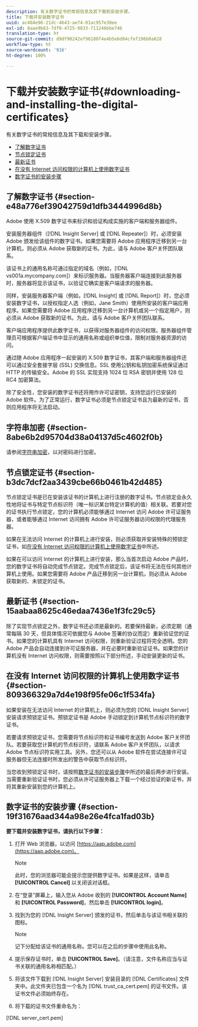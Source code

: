 ```yaml
---
description: 有关数字证书的常规信息及其下载和安装步骤。
title: 下载并安装数字证书
uuid: ac484e96-21dc-4643-ae74-01ac957e30ee
exl-id: 8aae9b63-7df0-4725-9833-711246bbe746
translation-type: ht
source-git-commit: d9df90242ef96188f4e4b5e6d04cfef196b0a628
workflow-type: ht
source-wordcount: '916'
ht-degree: 100%

---
```


# 下载并安装数字证书{#downloading-and-installing-the-digital-certificates}

有关数字证书的常规信息及其下载和安装步骤。

* [了解数字证书](../../../../../home/c-inst-svr/c-install-ins-svr/t-install-proc-inst-svr-dpu/c-dnld-dgtl-cert/c-dnld-dgtl-cert.md#section-e48a776ef39042759d1dfb3444996d8b)
* [节点锁定证书](../../../../../home/c-inst-svr/c-install-ins-svr/t-install-proc-inst-svr-dpu/c-dnld-dgtl-cert/c-dnld-dgtl-cert.md#section-b3dc7dcf2aa3439cbe66b0461b42d485)
* [最新证书](../../../../../home/c-inst-svr/c-install-ins-svr/t-install-proc-inst-svr-dpu/c-dnld-dgtl-cert/c-dnld-dgtl-cert.md#section-15aabaa8625c46edaa7436e1f3fc29c5)
* [在没有 Internet 访问权限的计算机上使用数字证书](../../../../../home/c-inst-svr/c-install-ins-svr/t-install-proc-inst-svr-dpu/c-dnld-dgtl-cert/c-dnld-dgtl-cert.md#section-809366329a7d4e198f95fe06c1f534fa)
* [数字证书的安装步骤](../../../../../home/c-inst-svr/c-install-ins-svr/t-install-proc-inst-svr-dpu/c-dnld-dgtl-cert/c-dnld-dgtl-cert.md#section-19f31676aad344a98e26e4fca1fad03b)

## 了解数字证书 {#section-e48a776ef39042759d1dfb3444996d8b}

Adobe 使用 X.509 数字证书来标识和验证构成实施的客户端和服务器组件。

安装服务器组件（[!DNL Insight Server] 或 [!DNL Repeater]）时，必须安装 Adobe 颁发给该组件的数字证书。如果您需要将 Adobe 应用程序迁移到另一台计算机，则必须从 Adobe 获取新的证书。为此，请与 Adobe 客户关怀团队联系。

该证书上的通用名称可通过指定的域名（例如，[!DNL vs001a.mycompany.com]）来标识服务器。当服务器客户端连接到此服务器时，服务器将显示该证书，以验证它确实是客户端请求的服务器。

同样，安装服务器客户端（例如，[!DNL Insight] 或 [!DNL Report]）时，您必须安装数字证书，以授权指定人选（例如，Jane Smith）使用所安装的客户端应用程序。如果您需要将 Adobe 应用程序迁移到另一台计算机或另一个指定用户，则必须从 Adobe 获取新的证书。为此，请与 Adobe 客户关怀团队联系。

客户端应用程序提供此数字证书，以获得对服务器组件的访问权限。服务器组件管理员可根据客户端证书中显示的通用名称或组织单位值，限制对服务器资源的访问。

通过随 Adobe 应用程序一起安装的 X.509 数字证书，其客户端和服务器组件还可以通过安全套接字层 (SSL) 交换信息。SSL 使用公钥和私钥加密系统保证通过 HTTP 的传输安全。Adobe 的 SSL 实现支持 1024 位 RSA 密钥并使用 128 位 RC4 加密算法。

除了安全性，您安装的数字证书还将用作许可证密钥，支持您运行已安装的 Adobe 软件。为了正常运行，数字证书必须是节点锁定证书且为最新的证书，否则应用程序将无法启动。

## 字符串加密 {#section-8abe6b2d95704d38a04137d5c4602f0b}

请参阅[字符串加密](../../../../../home/c-inst-svr/c-install-ins-svr/t-install-proc-inst-svr-dpu/c-dnld-dgtl-cert/string-encryption.md#concept-35da0b53650a4d7e82b240ad27f6d45a)，以对密码进行加密。

## 节点锁定证书 {#section-b3dc7dcf2aa3439cbe66b0461b42d485}

节点锁定证书是已在安装该证书的计算机上进行注册的数字证书。节点锁定会永久性地将证书与特定节点标识符（唯一标识某台特定计算机的值）相关联。若要对您的证书执行节点锁定，您的计算机必须能够通过 Internet 访问 Adobe 许可证服务器，或者能够通过 Internet 访问拥有 Adobe 许可证服务器访问权限的代理服务器。

如果在无法访问 Internet 的计算机上进行安装，则必须获取并安装特殊的预锁定证书，如[在没有 Internet 访问权限的计算机上使用数字证书](../../../../../home/c-inst-svr/c-install-ins-svr/t-install-proc-inst-svr-dpu/c-dnld-dgtl-cert/c-dnld-dgtl-cert.md#section-809366329a7d4e198f95fe06c1f534fa)中所述。

如果在可以访问 Internet 的计算机上进行安装，那么当首次启动 Adobe 产品时，您的数字证书将自动完成节点锁定。完成节点锁定后，该证书将无法在任何其他计算机上使用。如果您需要将 Adobe 产品迁移到另一台计算机，则必须从 Adobe 获取新的、未锁定的证书。

## 最新证书 {#section-15aabaa8625c46edaa7436e1f3fc29c5}

除了实现节点锁定之外，数字证书还必须是最新的。若要保持最新，必须定期（通常每隔 30 天，但具体情况可依据您与 Adobe 签署的协议而定）重新验证您的证书。如果您的计算机具有 Internet 访问权限，则重新验证过程将完全透明。您的 Adobe 产品会自动连接到许可证服务器，并在必要时重新验证证书。如果您的计算机没有 Internet 访问权限，则需要按照以下部分所述，手动安装更新的证书。

## 在没有 Internet 访问权限的计算机上使用数字证书{#section-809366329a7d4e198f95fe06c1f534fa}

如果安装在无法访问 Internet 的计算机上，则必须为您的 [!DNL Insight Server] 安装请求预锁定证书。预锁定证书是 Adobe 手动锁定到计算机节点标识符的数字证书。

若要请求预锁定证书，您需要将节点标识符和证书编号发送到 Adobe 客户关怀团队。若要获取您计算机的节点标识符，请联系 Adobe 客户关怀团队，以请求 Adobe 节点标识符实用工具。另外，您还可以从 Adobe 软件在尝试连接许可证服务器但无法连接时所发出的警告中获取节点标识符。

当您收到预锁定证书时，请按照[数字证书的安装步骤](../../../../../home/c-inst-svr/c-install-ins-svr/t-install-proc-inst-svr-dpu/c-dnld-dgtl-cert/c-dnld-dgtl-cert.md#section-19f31676aad344a98e26e4fca1fad03b)中所述的最后两步进行安装。当需要重新验证证书时，您必须从许可证服务器上下载一个经过验证的新证书，并将其重新安装到您的计算机上。

## 数字证书的安装步骤 {#section-19f31676aad344a98e26e4fca1fad03b}

**要下载并安装数字证书，请执行以下步骤：**

1. 打开 Web 浏览器，以访问 [https://aap.adobe.com](https://aap.adobe.com)。

   >[!NOTE]
   >
   >此时，您的浏览器可能会提示您提供数字证书。如果是这样，请单击 **[!UICONTROL Cancel]** 以关闭该对话框。

1. 在“登录”屏幕上，输入您从 Adobe 收到的 **[!UICONTROL Account Name]** 和 **[!UICONTROL Password]**，然后单击 **[!UICONTROL login]**。

1. 找到为您的 [!DNL Insight Server] 颁发的证书，然后单击与该证书相关联的图标。

   >[!NOTE]
   >
   >记下分配给该证书的通用名称。您可以在之后的步骤中使用此名称。

1. 提示保存证书时，单击 **[!UICONTROL Save]**。（请注意，文件名称应当与证书关联的通用名称相匹配。）
1. 将该文件下载到 [!DNL Insight Server] 安装目录的 [!DNL Certificates] 文件夹中。此文件夹已包含一个名为 [!DNL trust_ca_cert.pem] 的证书文件。该证书文件必须始终存在。

1. 将下载的证书文件重命名为：

[!DNL server_cert.pem]
